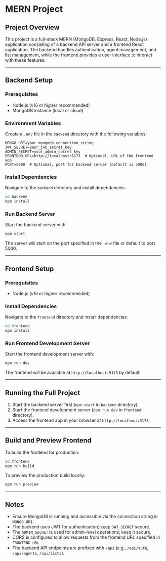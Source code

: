 # MERN Project

## Project Overview
This project is a full-stack MERN (MongoDB, Express, React, Node.js) application consisting of a backend API server and a frontend React application. The backend handles authentication, agent management, and list management, while the frontend provides a user interface to interact with these features.

---

## Backend Setup

### Prerequisites
- Node.js (v16 or higher recommended)
- MongoDB instance (local or cloud)

### Environment Variables
Create a `.env` file in the `backend` directory with the following variables:

```
MONGO_URI=your_mongodb_connection_string
JWT_SECRET=your_jwt_secret_key
ADMIN_SECRET=your_admin_secret_key
FRONTEND_URL=http://localhost:5173  # Optional, URL of the frontend app
PORT=5000  # Optional, port for backend server (default is 5000)
```

### Install Dependencies
Navigate to the `backend` directory and install dependencies:

```bash
cd backend
npm install
```

### Run Backend Server
Start the backend server with:

```bash
npm start
```

The server will start on the port specified in the `.env` file or default to port 5000.

---

## Frontend Setup

### Prerequisites
- Node.js (v16 or higher recommended)

### Install Dependencies
Navigate to the `frontend` directory and install dependencies:

```bash
cd frontend
npm install
```

### Run Frontend Development Server
Start the frontend development server with:

```bash
npm run dev
```

The frontend will be available at `http://localhost:5173` by default.

---

## Running the Full Project

1. Start the backend server first (`npm start` in `backend` directory).
2. Start the frontend development server (`npm run dev` in `frontend` directory).
3. Access the frontend app in your browser at `http://localhost:5173`.

---

## Build and Preview Frontend

To build the frontend for production:

```bash
cd frontend
npm run build
```

To preview the production build locally:

```bash
npm run preview
```

---

## Notes

- Ensure MongoDB is running and accessible via the connection string in `MONGO_URI`.
- The backend uses JWT for authentication; keep `JWT_SECRET` secure.
- The `ADMIN_SECRET` is used for admin-level operations; keep it secure.
- CORS is configured to allow requests from the frontend URL specified in `FRONTEND_URL`.
- The backend API endpoints are prefixed with `/api` (e.g., `/api/auth`, `/api/agents`, `/api/lists`).
